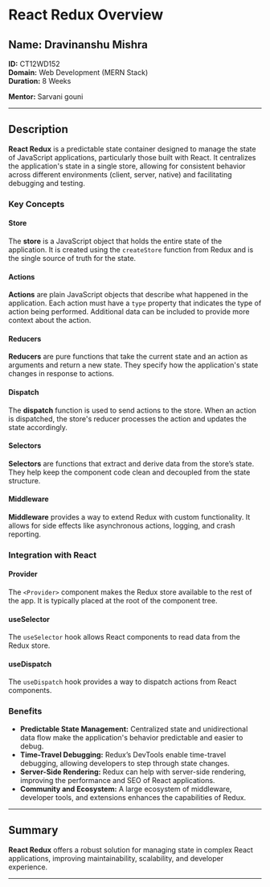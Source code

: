 # React Redux Overview

## Name: Dravinanshu Mishra

**ID:** CT12WD152  
**Domain:** Web Development (MERN Stack)  
**Duration:** 8 Weeks

**Mentor:** Sarvani gouni

---

## Description

**React Redux** is a predictable state container designed to manage the state of JavaScript applications, particularly those built with React. It centralizes the application's state in a single store, allowing for consistent behavior across different environments (client, server, native) and facilitating debugging and testing.

### Key Concepts

#### Store

The **store** is a JavaScript object that holds the entire state of the application. It is created using the `createStore` function from Redux and is the single source of truth for the state.

#### Actions

**Actions** are plain JavaScript objects that describe what happened in the application. Each action must have a `type` property that indicates the type of action being performed. Additional data can be included to provide more context about the action.

#### Reducers

**Reducers** are pure functions that take the current state and an action as arguments and return a new state. They specify how the application's state changes in response to actions.

#### Dispatch

The **dispatch** function is used to send actions to the store. When an action is dispatched, the store's reducer processes the action and updates the state accordingly.

#### Selectors

**Selectors** are functions that extract and derive data from the store’s state. They help keep the component code clean and decoupled from the state structure.

#### Middleware

**Middleware** provides a way to extend Redux with custom functionality. It allows for side effects like asynchronous actions, logging, and crash reporting.

### Integration with React

#### Provider

The `<Provider>` component makes the Redux store available to the rest of the app. It is typically placed at the root of the component tree.

#### useSelector

The `useSelector` hook allows React components to read data from the Redux store.

#### useDispatch

The `useDispatch` hook provides a way to dispatch actions from React components.

### Benefits

- **Predictable State Management:** Centralized state and unidirectional data flow make the application's behavior predictable and easier to debug.
- **Time-Travel Debugging:** Redux’s DevTools enable time-travel debugging, allowing developers to step through state changes.
- **Server-Side Rendering:** Redux can help with server-side rendering, improving the performance and SEO of React applications.
- **Community and Ecosystem:** A large ecosystem of middleware, developer tools, and extensions enhances the capabilities of Redux.

---

## Summary

**React Redux** offers a robust solution for managing state in complex React applications, improving maintainability, scalability, and developer experience.

---
